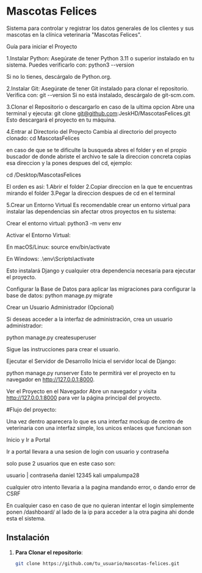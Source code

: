 # Mascotas Felices

Sistema para controlar y registrar los datos generales de los clientes y sus mascotas en la clínica veterinaria "Mascotas Felices".

Guía para iniciar el Proyecto

1.Instalar Python: Asegúrate de tener Python 3.11 o superior instalado en tu sistema. Puedes verificarlo con:
python3 --version

Si no lo tienes, descárgalo de Python.org.

2.Instalar Git: Asegúrate de tener Git instalado para clonar el repositorio. Verifica con:
git --version
Si no está instalado, descárgalo de git-scm.com.


3.Clonar el Repositorio o descargarlo en caso de la ultima opcion Abre una terminal y ejecuta:
git clone git@github.com:JeskHD/MascotasFelices.git
Esto descargará el proyecto en tu máquina.

4.Entrar al Directorio del Proyecto Cambia al directorio del proyecto clonado:
cd MascotasFelices

en caso de que se te dificulte la busqueda abres el folder y en el propio buscador de donde abriste el archivo te sale la direccion concreta
copias esa direccion y la pones despues del cd, ejemplo:

cd /Desktop/MascotasFelices

El orden es asi:
1.Abrir el folder
2.Copiar direccion en la que te encuentras mirando el folder
3.Pegar la direccion despues de cd en el terminal

5.Crear un Entorno Virtual 
Es recomendable crear un entorno virtual para instalar las dependencias sin afectar otros proyectos en tu sistema:

Crear el entorno virtual:
python3 -m venv env

Activar el Entorno Virtual:

En macOS/Linux:
source env/bin/activate

En Windows:
.\env\Scripts\activate

Esto instalará Django y cualquier otra dependencia necesaria para ejecutar el proyecto.

Configurar la Base de Datos para aplicar las migraciones para configurar la base de datos:
python manage.py migrate

Crear un Usuario Administrador (Opcional) 

Si deseas acceder a la interfaz de administración, crea un usuario administrador:

python manage.py createsuperuser

Sigue las instrucciones para crear el usuario.

Ejecutar el Servidor de Desarrollo Inicia el servidor local de Django:

python manage.py runserver
Esto te permitirá ver el proyecto en tu navegador en http://127.0.0.1:8000.

Ver el Proyecto en el Navegador
Abre un navegador y visita http://127.0.0.1:8000 para ver la página principal del proyecto.


#Flujo del proyecto:

Una vez dentro aparecera lo que es una interfaz mockup de centro de veterinaria con una interfaz simple, los unicos enlaces que
funcionan son 

Inicio y Ir a Portal

Ir a portal llevara a una sesion de login con usuario y contraseña

solo puse 2 usuarios que en este caso son:

   usuario | contraseña
   daniel    12345
   kali      umpalumpa28

   cualquier otro intento llevaria a la pagina mandando error, o dando error de CSRF

En cualquier caso en caso de que no quieran intentar el login simplemente ponen /dashboard/ al lado de la ip para acceder a la otra pagina ahi donde esta el sistema.
## Instalación

1. **Para Clonar el repositorio**:

   ```bash
   git clone https://github.com/tu_usuario/mascotas-felices.git
